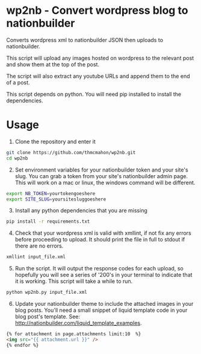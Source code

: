 wp2nb - Convert wordpress blog to nationbuilder
================================================

Converts wordpress xml to nationbuilder JSON then uploads to nationbuilder.

This script will upload any images hosted on wordpress to the relevant post and show them at the top of the post.

The script will also extract any youtube URLs and append them to the end of a post.

This script depends on python. You will need pip installed to install the dependencies.

Usage
=====

1. Clone the repository and enter it

```bash
git clone https://github.com/thmcmahon/wp2nb.git
cd wp2nb
````

2. Set environment variables for your nationbuilder token and your site's slug. You can grab a token from your site's nationbuilder admin page. This will work on a mac or linux, the windows command will be different.

```bash
export NB_TOKEN=yourtokengoeshere
export SITE_SLUG=yoursitesluggoeshere
```

3. Install any python dependencies that you are missing

```bash
pip install -r requirements.txt
```

4. Check that your wordpress xml is valid with xmllint, if not fix any errors before proceeding to upload. It should print the file in full to stdout if there are no errors.

```bash
xmllint input_file.xml
```

5. Run the script. It will output the response codes for each upload, so hopefully you will see a series of '200's in your terminal to indicate that it is working. This script will take a while to run.

```bash
python wp2nb.py input_file.xml
```

6. Update your nationbuilder theme to include the attached images in your blog posts. You'll need a small snippet of liquid template code in your blog post's template. See: http://nationbuilder.com/liquid_template_examples.

```html
{% for attachment in page.attachments limit:10  %}
<img src="{{ attachment.url }}" />
{% endfor %}
```